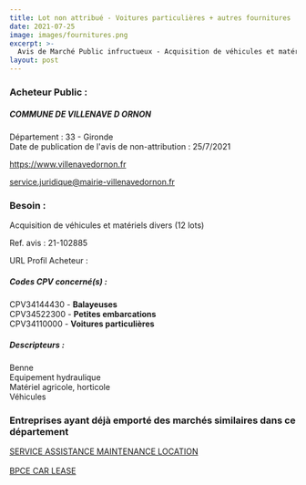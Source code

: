 ```yaml
---
title: Lot non attribué - Voitures particulières + autres fournitures
date: 2021-07-25
image: images/fournitures.png
excerpt: >-
  Avis de Marché Public infructueux - Acquisition de véhicules et matériels divers
layout: post
---
```


### Acheteur Public :
##### COMMUNE DE VILLENAVE D ORNON
Département : 33 - Gironde<br/>
Date de publication de l'avis de non-attribution : 25/7/2021


https://www.villenavedornon.fr

service.juridique@mairie-villenavedornon.fr


### Besoin :

Acquisition de véhicules et matériels divers (12 lots)

Ref. avis : 21-102885

URL Profil Acheteur : 

##### Codes CPV concerné(s) :
CPV34144430 - **Balayeuses** <br/>
CPV34522300 - **Petites embarcations** <br/>
CPV34110000 - **Voitures particulières** <br/>

##### Descripteurs :
Benne <br/>
Equipement hydraulique <br/>
Matériel agricole, horticole <br/>
Véhicules <br/>

### Entreprises ayant déjà emporté des marchés similaires dans ce département
<a href="/entreprise-555/siren-398907311">SERVICE ASSISTANCE MAINTENANCE LOCATION</a><br/><br/>
<a href="/entreprise-582/siren-977150309">BPCE CAR LEASE</a><br/><br/>
